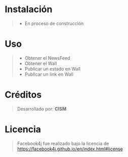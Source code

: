 # Instalación
>  - En proceso de construcción

# Uso
>  - Obtener el NewsFeed
>  - Obtener el Wall
>  - Publicar un estado en Wall
>  - Publicar un link en Wall

# Créditos
> Desarrollado por:
> **CISM**
# Licencia
> Facebook4j fue realizado bajo la
> licencia de
> https://facebook4j.github.io/en/index.html#license
